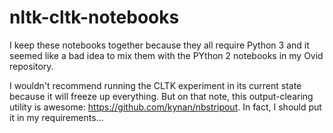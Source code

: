 # nltk-cltk-notebooks

I keep these notebooks together because they all require Python 3 and it seemed like a bad idea to mix them with the PYthon 2 
notebooks in my Ovid repository.

I wouldn't recommend running the CLTK experiment in its current state because it will freeze up everything. But on that note,
this output-clearing utility is awesome: https://github.com/kynan/nbstripout. In fact, I should put it in my requirements...
